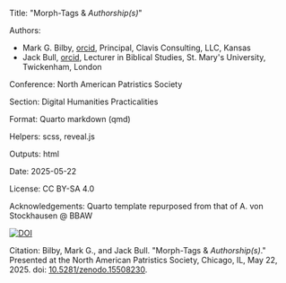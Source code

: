 Title: "Morph-Tags & *Authorship(s)*"

Authors: 
  - Mark G. Bilby, [orcid](https://orcid.org/0000-0003-0100-6634), Principal, Clavis Consulting, LLC, Kansas
  - Jack Bull, [orcid](https://orcid.org/0000-0003-4606-239X), Lecturer in Biblical Studies, St. Mary's University, Twickenham, London

Conference: North American Patristics Society

Section: Digital Humanities Practicalities

Format: Quarto markdown (qmd)

Helpers: scss, reveal.js

Outputs: html

Date: 2025-05-22

License: CC BY-SA 4.0

Acknowledgements: Quarto template repurposed from that of A. von Stockhausen @ BBAW

[![DOI](https://zenodo.org/badge/989844857.svg)](https://doi.org/10.5281/zenodo.15508230)

Citation: Bilby, Mark G., and Jack Bull. "Morph-Tags & *Authorship(s)*." Presented at the North American Patristics Society, Chicago, IL, May 22, 2025. doi: [10.5281/zenodo.15508230](https://doi.org/10.5281/zenodo.15508230).
